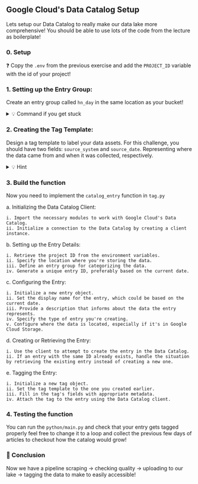 
## Google Cloud's Data Catalog Setup

Lets setup our Data Catalog to really make our data lake more comprehensive!  You should be able to use lots of the code from the lecture as boilerplate!

### 0. Setup

❓ Copy the `.env` from the previous exercise and add the `PROJECT_ID` variable with the id of your project!

### 1. Setting up the Entry Group:

Create an entry group called `hn_day` in the same location as your bucket!

<details>
<summary markdown='span'>💡 Command if you get stuck</summary>

```bash
gcloud beta data-catalog entry-groups create hn_day --location=eu --description="Entry group for daily Hacker News data"
```

</details>


### 2. Creating the Tag Template:

Design a tag template to label your data assets. For this challenge, you should have two fields: `source_system` and `source_date`. Representing where the data came from and when it was collected, respectively.

<details>
<summary markdown='span'>💡 Hint</summary>

```bash
gcloud beta data-catalog tag-templates create data_source_info_template --location=eu --display-name="Data Source Info" \
    --field=source_system=string,display-name="Source System" \
    --field=source_date=timestamp,display-name="Source Date"
```

</details>


### 3. Build the function

Now you need to implement the `catalog_entry` function in `tag.py`

a. Initializing the Data Catalog Client:

    i. Import the necessary modules to work with Google Cloud's Data Catalog.
    ii. Initialize a connection to the Data Catalog by creating a client instance.

b. Setting up the Entry Details:

    i. Retrieve the project ID from the environment variables.
    ii. Specify the location where you're storing the data.
    iii. Define an entry group for categorizing the data.
    iv. Generate a unique entry ID, preferably based on the current date.

c. Configuring the Entry:

    i. Initialize a new entry object.
    ii. Set the display name for the entry, which could be based on the current date.
    iii. Provide a description that informs about the data the entry represents.
    iv. Specify the type of entry you're creating.
    v. Configure where the data is located, especially if it's in Google Cloud Storage.

d. Creating or Retrieving the Entry:

    i. Use the client to attempt to create the entry in the Data Catalog.
    ii. If an entry with the same ID already exists, handle the situation by retrieving the existing entry instead of creating a new one.

e. Tagging the Entry:

    i. Initialize a new tag object.
    ii. Set the tag template to the one you created earlier.
    iii. Fill in the tag's fields with appropriate metadata.
    iv. Attach the tag to the entry using the Data Catalog client.

### 4. Testing the function

You can run the `python/main.py` and check that your entry gets tagged properly feel free to change it to a loop and collect the previous few days of articles to checkout how the catalog would grow!

### 🏁 Conclusion

Now we have a pipeline scraping -> checking quality -> uploading to our lake -> tagging the data to make to easily accessible!
